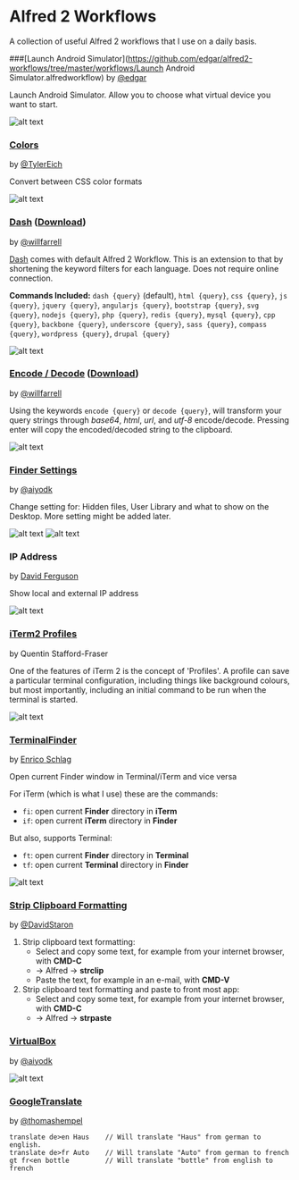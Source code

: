 Alfred 2 Workflows
==================

A collection of useful Alfred 2 workflows that I use on a daily basis.

###[Launch Android Simulator](https://github.com/edgar/alfred2-workflows/tree/master/workflows/Launch Android Simulator.alfredworkflow)
by [@edgar](http://github.com/edgar)

Launch Android Simulator. Allow you to choose what virtual device you want to start.

![alt text][android]

### [Colors](https://github.com/TylerEich/Alfred-Extras)
by [@TylerEich](http://github.com/TylerEich)

Convert between CSS color formats

![alt text][colors]

### [Dash](https://github.com/willfarrell/alfred-dash-workflow) ([Download](https://raw.github.com/willfarrell/alfred-dash-workflow/master/Dash.alfredworkflow))
by [@willfarrell](https://github.com/willfarrell)

[Dash](http://kapeli.com/) comes with default Alfred 2 Workflow. This is an extension to that by shortening the keyword filters for each language. Does not require online connection.

**Commands Included:** `dash {query}` (default), `html {query}`, `css {query}`, `js {query}`, `jquery {query}`, `angularjs {query}`, `bootstrap {query}`, `svg {query}`, `nodejs {query}`, `php {query}`, `redis {query}`, `mysql {query}`, `cpp {query}`, `backbone {query}`, `underscore {query}`, `sass {query}`, `compass {query}`, `wordpress {query}`, `drupal {query}`

![alt text][dash]

### [Encode / Decode](https://github.com/willfarrell/alfred-encode-decode-workflow) ([Download](https://raw.github.com/willfarrell/alfred-encode-decode-workflow/master/encode-decode.alfredworkflow))
by [@willfarrell](https://github.com/willfarrell)

Using the keywords `encode {query}` or `decode {query}`, will transform your query strings through *base64*, *html*, *url*, and *utf-8* encode/decode. Pressing enter will copy the encoded/decoded string to the clipboard.

![alt text][encode]

### [Finder Settings](http://www.aiyo.dk/alfredapp/v2)
by [@aiyodk](https://github.com/aiyodk)

Change setting for: Hidden files, User Library and what to show on the Desktop.
More setting might be added later.

![alt text][finder]
![alt text][desktop]

### IP Address
by [David Ferguson](http://jdfwarrior.tumblr.com)

Show local and external IP address

![alt text][ip]

### [iTerm2 Profiles](http://qandr.org/quentin/software/alfred_itp)
by Quentin Stafford-Fraser

One of the features of iTerm 2 is the concept of 'Profiles'. A profile can save a particular terminal configuration, including things like background colours, but most importantly, including an initial command to be run when the terminal is started.

![alt text][iterm2profile]

### [TerminalFinder](https://github.com/LeEnno/alfred-terminalfinder)
by [Enrico Schlag](https://github.com/LeEnno)

Open current Finder window in Terminal/iTerm and vice versa

For iTerm (which is what I use) these are the commands:

- `fi`: open current **Finder** directory in **iTerm**
- `if`: open current **iTerm** directory in **Finder**

But also, supports Terminal:

- `ft`: open current **Finder** directory in **Terminal**
- `tf`: open current **Terminal** directory in **Finder**

![alt text][terminalfinder]

### [Strip Clipboard Formatting](https://github.com/DavidStaron/alfred-workflow-stripClipboardFormatting)
by [@DavidStaron](https://github.com/DavidStaron)

1. Strip clipboard text formatting:
   * Select and copy some text, for example from your internet browser, with **CMD-C**
   * -> Alfred -> **strclip**
   * Paste the text, for example in an e-mail, with **CMD-V**
2. Strip clipboard text formatting and paste to front most app:
   * Select and copy some text, for example from your internet browser, with **CMD-C**
   * -> Alfred -> **strpaste**

### [VirtualBox](www.aiyo.dk/alfredapp/v2)
by [@aiyodk](https://github.com/aiyodk)

![alt text][virtualbox]

[android]: https://raw.github.com/edgar/alfred2-workflows/master/screenshots/android.png  "Sample result"
[dash]: https://raw.github.com/willfarrell/alfred-dash-workflow/master/screenshots/dash.png  "Sample result"
[colors]: https://raw.github.com/edgar/alfred2-workflows/master/screenshots/colors.png  "Sample result"
[encode]: https://raw.github.com/willfarrell/alfred-encode-decode-workflow/master/screenshots/encode.png  "Sample result"
[virtualbox]: https://raw.github.com/edgar/alfred2-workflows/master/screenshots/virtualbox.png  "Sample result"
[iterm2profile]: https://raw.github.com/edgar/alfred2-workflows/master/screenshots/iterm2profile.png  "Sample result"
[terminalfinder]: https://raw.github.com/LeEnno/alfred-terminalfinder/master/screenshot_ft.png  "Sample result"
[ip]: https://raw.github.com/edgar/alfred2-workflows/master/screenshots/ip.png  "Sample result"
[finder]: https://github.com/aiyodk/Alfred-Extensions/raw/master/AlfredApp_2.x/Finder-Settings/Screenshot-Finder.png "Sample result"
[ios]: https://raw.github.com/edgar/alfred2-workflows/master/screenshots/ios.png  "Sample result"
[desktop]: https://github.com/aiyodk/Alfred-Extensions/raw/master/AlfredApp_2.x/Finder-Settings/Screenshot-Desktop.png "Sample result"

### [GoogleTranslate](https://github.com/thomashempel/AlfredGoogleTranslateWorkflow)
by [@thomashempel](https://github.com/thomashempel)

```
translate de>en Haus    // Will translate "Haus" from german to english.
translate de>fr Auto    // Will translate "Auto" from german to french
gt fr<en bottle         // Will translate "bottle" from english to french
```
